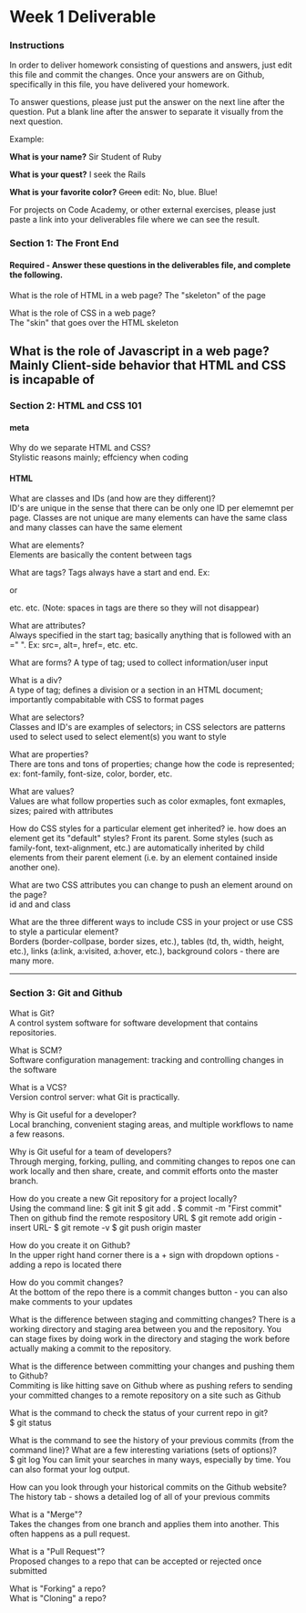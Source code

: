 # Week 1 Deliverable  

### Instructions  

In order to deliver homework consisting of questions and answers, just edit this file and commit the changes.  Once your answers are on Github, specifically in this file, you have delivered your homework.  
  
To answer questions, please just put the answer on the next line after the question.  Put a blank line after the answer to separate it visually from the next question.  

Example:  

**What is your name?**
Sir Student of Ruby

**What is your quest?**
I seek the Rails  

**What is your favorite color?**
~~Green~~ edit:  No, blue.  Blue!  

For projects on Code Academy, or other external exercises, please just paste a link into your deliverables file where we can see the result.  

### Section 1: The Front End
#### Required - Answer these questions in the deliverables file, and complete the following. 
What is the role of HTML in a web page? 
The "skeleton" of the page

What is the role of CSS in a web page?  
The "skin" that goes over the HTML skeleton

What is the role of Javascript in a web page?  
Mainly Client-side behavior that HTML and CSS is incapable of
---

### Section 2: HTML and CSS 101

#### meta
Why do we separate HTML and CSS?  
Stylistic reasons mainly; effciency when coding

#### HTML
What are classes and IDs (and how are they different)?  
ID's are unique in the sense that there can be only one ID per elememnt per page. Classes are not unique are many elements can have the same class and many classes can have the same element

What are elements?  
Elements are basically the content between tags

What are tags? 
Tags always have a start and end. Ex: <p ></p > or <ol ></ol > etc. etc. (Note: spaces in tags are there so they will not disappear)

What are attributes?  
Always specified in the start tag; basically anything that is followed with an =" ". Ex: src=, alt=, href=, etc. etc.

What are forms? 
A type of tag; used to collect information/user input

What is a div?  
A type of tag; defines a division or a section in an HTML document; importantly compabitable with CSS to format pages

What are selectors?  
Classes and ID's are examples of selectors; in CSS selectors are patterns used to select used to select element(s) you want to style

What are properties?  
There are tons and tons of properties; change how the code is represented; ex: font-family, font-size, color, border, etc.

What are values?  
Values are what follow properties such as color exmaples, font exmaples, sizes; paired with attributes

How do CSS styles for a particular element get inherited? ie. how does an element get its "default" styles? 
Front its parent. Some styles (such as family-font, text-alignment, etc.) are automatically inherited by child elements from their parent element (i.e. by an element contained inside another one).

What are two CSS attributes you can change to push an element around on the page?  
id and and class

What are the three different ways to include CSS in your project or use CSS to style a particular element?  
Borders (border-collpase, border sizes, etc.), tables (td, th, width, height, etc.), links (a:link, a:visited, a:hover, etc.), background colors - there are many more. 

---
### Section 3: Git and Github  
What is Git?  
A control system software for software development that contains repositories.  

What is SCM?  
Software configuration management: tracking and controlling changes in the software

What is a VCS?  
Version control server: what Git is practically.

Why is Git useful for a developer?  
Local branching, convenient staging areas, and multiple workflows to name a few reasons.

Why is Git useful for a team of developers?  
Through merging, forking, pulling, and commiting changes to repos one can work locally and then share, create, and commit efforts onto the master branch.

How do you create a new Git repository for a project locally?  
Using the command line:
$ git init
$ git add .
$ commit -m "First commit"
Then on github find the remote respository URL
$ git remote add origin -insert URL-
$ git remote -v
$ git push origin master


How do you create it on Github?  
In the upper right hand corner there is a + sign with dropdown options - adding a repo is located there

How do you commit changes?  
At the bottom of the repo there is a commit changes button - you can also make comments to your updates

What is the difference between staging and committing changes? 
There is a working directory and staging area between you and the repository. You can stage fixes by doing work in the directory and staging the work before actually making a commit to the repository.

What is the difference between committing your changes and pushing them to Github?  
Commiting is like hitting save on Github where as pushing refers to sending your committed changes to a remote repository on a site such as Github

What is the command to check the status of your current repo in git?  
$ git status

What is the command to see the history of your previous commits (from the command line)?  What are a few interesting variations (sets of options)?  
$ git log
You can limit your searches in many ways, especially by time.
You can also format your log output.

How can you look through your historical commits on the Github website?  
The history tab - shows a detailed log of all of your previous commits

What is a "Merge"?  
Takes the changes from one branch and applies them into another. This often happens as a pull request.

What is a "Pull Request"?  
Proposed changes to a repo that can be accepted or rejected once submitted 

What is "Forking" a repo?  
What is "Cloning" a repo?  
